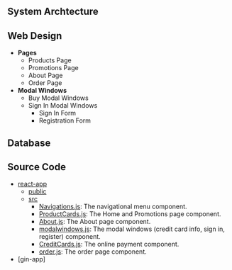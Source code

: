 

## System Archtecture

## Web Design
- **Pages**
   - Products Page
   - Promotions Page
   - About Page
   - Order Page
- **Modal Windows**
   - Buy Modal Windows
   - Sign In Modal Windows
      - Sign In Form
      - Registration Form

## Database

## Source Code
- [react-app]()
   - [public]()
   - [src]()
      - [Navigations.js](): The navigational menu component.
      - [ProductCards.js](): The Home and Promotions page component.
      - [About.js](): The About page component.
      - [modalwindows.js](): The modal windows (credit card info, sign in, register) component.
      - [CreditCards.js](): The online payment component.
      - [order.js](): The order page component.
- [gin-app]
